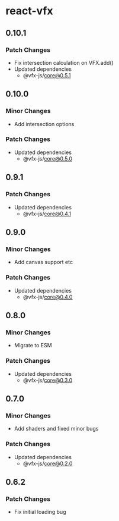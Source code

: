 # react-vfx

## 0.10.1

### Patch Changes

-   Fix intersection calculation on VFX.add()
-   Updated dependencies
    -   @vfx-js/core@0.5.1

## 0.10.0

### Minor Changes

-   Add intersection options

### Patch Changes

-   Updated dependencies
    -   @vfx-js/core@0.5.0

## 0.9.1

### Patch Changes

-   Updated dependencies
    -   @vfx-js/core@0.4.1

## 0.9.0

### Minor Changes

-   Add canvas support etc

### Patch Changes

-   Updated dependencies
    -   @vfx-js/core@0.4.0

## 0.8.0

### Minor Changes

-   Migrate to ESM

### Patch Changes

-   Updated dependencies
    -   @vfx-js/core@0.3.0

## 0.7.0

### Minor Changes

-   Add shaders and fixed minor bugs

### Patch Changes

-   Updated dependencies
    -   @vfx-js/core@0.2.0

## 0.6.2

### Patch Changes

-   Fix initial loading bug

